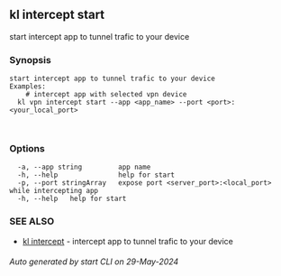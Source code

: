 ## kl intercept start

start intercept app to tunnel trafic to your device

### Synopsis

```
start intercept app to tunnel trafic to your device
Examples:
	# intercept app with selected vpn device
  kl vpn intercept start --app <app_name> --port <port>:<your_local_port>

	
```

### Options

```
  -a, --app string         app name
  -h, --help               help for start
  -p, --port stringArray   expose port <server_port>:<local_port> while intercepting app
  -h, --help   help for start
```

### SEE ALSO

* [kl intercept](kl_intercept.md)  - intercept app to tunnel trafic to your device

###### Auto generated by start CLI on 29-May-2024

